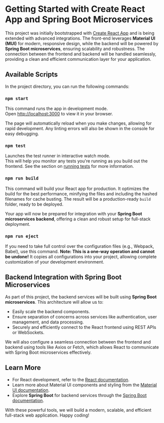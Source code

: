 # Getting Started with Create React App and Spring Boot Microservices

This project was initially bootstrapped with [Create React App](https://github.com/facebook/create-react-app) and is being extended with advanced integrations. The front-end leverages **Material UI (MUI)** for modern, responsive design, while the backend will be powered by **Spring Boot microservices**, ensuring scalability and robustness. The connection between the frontend and backend will be handled seamlessly, providing a clean and efficient communication layer for your application.

## Available Scripts

In the project directory, you can run the following commands:

### `npm start`

This command runs the app in development mode.\
Open [http://localhost:3000](http://localhost:3000) to view it in your browser.

The page will automatically reload when you make changes, allowing for rapid development. Any linting errors will also be shown in the console for easy debugging.

### `npm test`

Launches the test runner in interactive watch mode.\
This will help you monitor any tests you're running as you build out the frontend. See the section on [running tests](https://facebook.github.io/create-react-app/docs/running-tests) for more information.

### `npm run build`

This command will build your React app for production. It optimizes the build for the best performance, minifying the files and including the hashed filenames for cache busting. The result will be a production-ready `build` folder, ready to be deployed.

Your app will now be prepared for integration with your **Spring Boot microservices backend**, offering a clean and robust setup for full-stack deployment.

### `npm run eject`

If you need to take full control over the configuration files (e.g., Webpack, Babel), use this command. **Note: This is a one-way operation and cannot be undone!** It copies all configurations into your project, allowing complete customization of your development environment.

## Backend Integration with Spring Boot Microservices

As part of this project, the backend services will be built using **Spring Boot microservices**. This architecture will allow us to:
- Easily scale the backend components.
- Ensure separation of concerns across services like authentication, user management, and data processing.
- Securely and efficiently connect to the React frontend using REST APIs or WebSockets.

We will also configure a seamless connection between the frontend and backend using tools like Axios or Fetch, which allows React to communicate with Spring Boot microservices effectively.

## Learn More

- For React development, refer to the [React documentation](https://reactjs.org/).
- Learn more about Material UI components and styling from the [Material UI documentation](https://mui.com/).
- Explore **Spring Boot** for backend services through the [Spring Boot documentation](https://spring.io/projects/spring-boot).

With these powerful tools, we will build a modern, scalable, and efficient full-stack web application. Happy coding!
